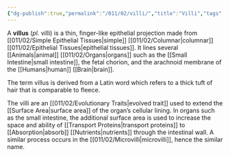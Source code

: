 ```yaml
---
{"dg-publish":true,"permalink":"/011/02/villi/","title":"Villi","tags":["BIOL422"],"noteIcon":"fallback","created":"2024-09-26T13:45:04.141-07:00","updated":"2024-09-26T15:27:14.932-07:00"}
---
```


A **villus** (*pl.* villi) is a thin, finger-like epithelial projection made from [[011/02/Simple Epithelial Tissues\|simple]] [[011/02/Columnar\|columnar]] [[011/02/Epithelial Tissues\|epithelial tissues]]. It lines several [[Animals\|animal]] [[011/02/Organs\|organs]] such as the [[Small Intestine\|small intestine]], the fetal chorion, and the arachnoid membrane of the [[Humans\|human]] [[Brain\|brain]].

The term villus is derived from a Latin word which refers to a thick tuft of hair that is comparable to fleece.

The villi are an [[011/02/Evolutionary Traits\|evolved trait]] used to extend the [[Surface Area\|surface area]] of the organ’s cellular lining. In organs such as the small intestine, the additional surface area is used to increase the space and ability of [[Transport Proteins\|transport proteins]] to [[Absorption\|absorb]] [[Nutrients\|nutrients]] through the intestinal wall. A similar process occurs in the [[011/02/Microvilli\|microvilli]], hence the similar name.